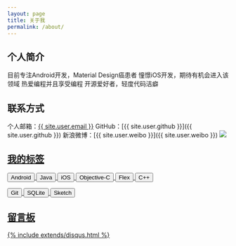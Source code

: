 ```yaml
---
layout: page
title: 关于我
permalink: /about/
---
```


## 个人简介
目前专注Android开发，Material Design癌患者
憧憬iOS开发，期待有机会进入该领域
热爱编程并且享受编程
开源爱好者，轻度代码洁癖

## 联系方式
个人邮箱：<a href="mailto:{{ site.user.email }}">{{ site.user.email }}</a>
GitHub：[{{ site.user.github }}]({{ site.user.github }})
新浪微博：[{{ site.user.weibo }}]({{ site.user.weibo }})
<a href="http://weibo.com/u/1674427185?s=6uyXnP" target="blank">
<img border="0" src="http://service.t.sina.com.cn/widget/qmd/1674427185/acf6b5a8/1.png"/>

## 我的标签
<div>
	<p>
		<button class='btn btn-default btn-sm'>Android</button>
	  <button class='btn btn-default btn-sm'>Java</button>
	  <button class='btn btn-default btn-xs'>iOS</button>
		<button class='btn btn-default btn-xs'>Objective-C</button>
	  <button class='btn btn-default btn-xs'>Flex</button>
	  <button class='btn btn-default btn-xs'>C++</button>
	</p>
	<p>
		<button class='btn btn-default btn-sm'>Git</button>
		<button class='btn btn-default btn-xs'>SQLite</button>
		<button class='btn btn-default btn-xs'>Sketch</button>
	</p>
</div>

## 留言板

{% include extends/disqus.html %}
